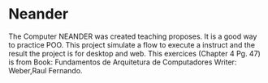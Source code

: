 Neander 
=======

The Computer NEANDER was created teaching proposes. It is a good way to practice POO. 
This project simulate a flow to execute a instruct and the result the project is for desktop and web.
This exercices (Chapter 4 Pg. 47) is from Book: Fundamentos de Arquitetura de Computadores Writer: Weber,Raul Fernando.


